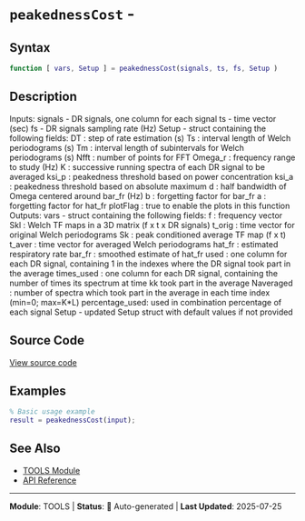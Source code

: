 # `peakednessCost` - 

## Syntax

```matlab
function [ vars, Setup ] = peakednessCost(signals, ts, fs, Setup )
```

## Description

Inputs: signals - DR signals, one column for each signal ts      - time vector (sec) fs      - DR signals sampling rate (Hz) Setup   - struct containing the following fields: DT        : step of rate estimation (s) Ts        : interval length of Welch periodograms (s) Tm        : interval length of subintervals for Welch periodograms (s) Nfft      : number of points for FFT Omega_r   : frequency range to study (Hz) K         : successive running spectra of each DR signal to be averaged ksi_p     : peakedness threshold based on power concentration ksi_a     : peakedness threshold based on absolute maximum d         : half bandwidth of Omega centered around bar_fr (Hz) b         : forgetting factor for bar_fr a         : forgetting factor for hat_fr plotFlag  : true to enable the plots in this function Outputs: vars - struct containing the following fields: f              : frequency vector Skl            : Welch TF maps in a 3D matrix (f x t x DR signals) t_orig         : time vector for original Welch periodograms Sk             : peak conditioned average TF map (f x t) t_aver         : time vector for averaged Welch periodograms hat_fr         : estimated respiratory rate bar_fr         : smoothed estimate of hat_fr used           : one column for each DR signal, containing 1 in the indexes where the DR signal took part in the average times_used     : one column for each DR signal, containing the number of times its spectrum at time kk took part in the average Naveraged      : number of spectra which took part in the average in each time index (min=0; max=K*L) percentage_used: used in combination percentage of each signal Setup - updated Setup struct with default values if not provided

## Source Code

[View source code](../../../src/tools/peakednessCost.m)

## Examples

```matlab
% Basic usage example
result = peakednessCost(input);
```

## See Also

- [TOOLS Module](README.md)
- [API Reference](../README.md)

---

**Module**: TOOLS | **Status**: 🔄 Auto-generated | **Last Updated**: 2025-07-25
